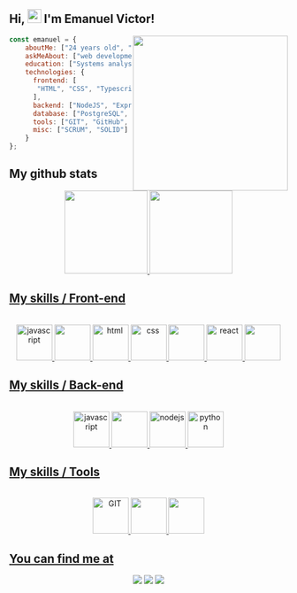 
## Hi, <img src="https://media.giphy.com/media/hvRJCLFzcasrR4ia7z/giphy.gif" width="25px"> I'm Emanuel Victor!

<img align="right" src="https://i.ibb.co/Mctjcpf/Design-sem-nome-1.png" width="280" />

```javascript
const emanuel = {
    aboutMe: ["24 years old", "tech lover", "web developer", "music"],
    askMeAbout: ["web development", "tech", "music", "games", "UI/UX"],
    education: ["Systems analysis and development at the University of Fortaleza"],
    technologies: {
      frontend: [
       "HTML", "CSS", "Typescript", "ReactJS", "Vite", "Bootstrap", "Sass"
      ],
      backend: ["NodeJS", "Express"],
      database: ["PostgreSQL", "MySQL", "MongoDB"],
      tools: ["GIT", "GitHub", "GitLab", "Figma"],
      misc: ["SCRUM", "SOLID"]       
    }
};
```

## My github stats
<div align="center">
  <a href="https://github.com/Manelitu">
  <img height="150em" src="https://github-readme-stats.vercel.app/api?username=Manelitu&show_icons=true&theme=github_dark&include_all_commits=true&count_private=true"/>
  <img height="150em" src="https://github-readme-stats.vercel.app/api/top-langs/?username=Manelitu&layout=compact&langs_count=7&theme=github_dark"/>
</div>
 
 ## My skills / Front-end
 <p align="center">
    <br/>
    <img src="https://cdn.jsdelivr.net/gh/devicons/devicon/icons/javascript/javascript-original.svg" alt="javascript" width="65" height="65"/>
    <img src="https://cdn.jsdelivr.net/gh/devicons/devicon/icons/typescript/typescript-original.svg" width="65" height="65"/>
    <img src="https://cdn.jsdelivr.net/gh/devicons/devicon/icons/html5/html5-original.svg" alt="html" width="65" height="65"/>
    <img src="https://cdn.jsdelivr.net/gh/devicons/devicon/icons/css3/css3-original.svg" alt="css" width="65" height="65"/>
    <img src="https://cdn.jsdelivr.net/gh/devicons/devicon/icons/bootstrap/bootstrap-original.svg" width="65" height="65" />
    <img src="https://cdn.jsdelivr.net/gh/devicons/devicon/icons/react/react-original.svg" alt="react" width="65" height="65"/>
    <img src="https://cdn.jsdelivr.net/gh/devicons/devicon/icons/sass/sass-original.svg" width="65" height="65"/>
   <br/>
</p>

## My skills / Back-end
<p align="center">
  <br/>
  <img src="https://cdn.jsdelivr.net/gh/devicons/devicon/icons/javascript/javascript-original.svg" alt="javascript" width="65" height="65"/>
  <img src="https://cdn.jsdelivr.net/gh/devicons/devicon/icons/typescript/typescript-original.svg" width="65" height="65"/>
  <img src="https://www.vectorlogo.zone/logos/nodejs/nodejs-icon.svg" alt="nodejs" width="65" height="65"/>
  <img src="https://cdn.jsdelivr.net/gh/devicons/devicon/icons/python/python-original.svg" alt="python" width="65" height="65"/>
  
</p>

## My skills / Tools
<p align="center">
  <br/>
  <img src="https://www.vectorlogo.zone/logos/git-scm/git-scm-icon.svg" alt="GIT" width="65" height="65"/>
  <img src="https://cdn.jsdelivr.net/gh/devicons/devicon/icons/figma/figma-original.svg" width="65" height="65"/>
  <img src="https://cdn.jsdelivr.net/gh/devicons/devicon/icons/vscode/vscode-original.svg" width="65" height="65"/>
</p>

## You can find me at
<div align="center"> 
  <a href="https://instagram.com/manelitu" target="_blank"><img src="https://img.shields.io/badge/-Instagram-%23E4405F?style=for-the-badge&logo=instagram&logoColor=white" target="_blank"></a>
  <a href = "mailto:emanuelwork1@gmail.com"><img src="https://img.shields.io/badge/-Gmail-%23333?style=for-the-badge&logo=gmail&logoColor=white" target="_blank"></a>
  <a href="https://www.linkedin.com/in/manelitu" target="_blank"><img src="https://img.shields.io/badge/-LinkedIn-%230077B5?style=for-the-badge&logo=linkedin&logoColor=white" target="_blank"></a> 
</div>
